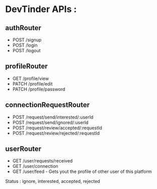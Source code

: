 # DevTinder APIs :

## authRouter
- POST /signup
- POST /login
- POST /logout

## profileRouter
- GET /profile/view
- PATCH /profile/edit
- PATCH /profile/password

## connectionRequestRouter
- POST /request/send/interested/:userId
- POST /request/send/ignored/:userId
- POST /request/review/accepted/:requestId
- POST /request/review/rejected/:requestId 

## userRouter
- GET /user/requests/received
- GET /user/connection
- GET /user/feed - Gets yout the profile of other user of this platform


Status : ignore, interested, accepted, rejected